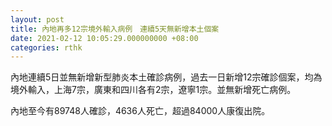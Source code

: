 ```yaml
---
layout: post
title: 內地再多12宗境外輸入病例　連續5天無新增本土個案
date: 2021-02-12 10:05:29.000000000 +08:00
categories: rthk
---
```


內地連續5日並無新增新型肺炎本土確診病例，過去一日新增12宗確診個案，均為境外輸入，上海7宗，廣東和四川各有2宗，遼寧1宗。並無新增死亡病例。

內地至今有89748人確診，4636人死亡，超過84000人康復出院。
